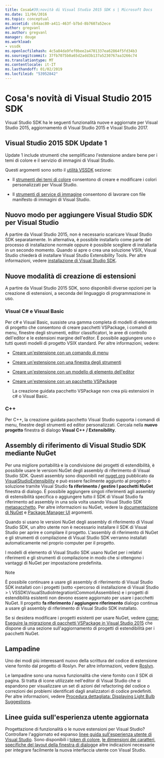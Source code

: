 ```yaml
---
title: Cosa&#39;novità di Visual Studio 2015 SDK s | Microsoft Docs
ms.date: 11/04/2016
ms.topic: conceptual
ms.assetid: c64aac80-a411-463f-b7bd-8b7607a52ece
author: gregvanl
ms.author: gregvanl
manager: douge
ms.workload:
- vssdk
ms.openlocfilehash: 4c5a84da9fef0bee2a4701337ea62864f5fd34b3
ms.sourcegitcommit: 37fb7075b0a65d2add3b137a5230767aa3266c74
ms.translationtype: MT
ms.contentlocale: it-IT
ms.lasthandoff: 01/02/2019
ms.locfileid: "53952842"
---
```

# <a name="what39s-new-in-the-visual-studio-2015-sdk"></a>Cosa&#39;s novità di Visual Studio 2015 SDK
Visual Studio SDK ha le seguenti funzionalità nuove e aggiornate per Visual Studio 2015, aggiornamento di Visual Studio 2015 e Visual Studio 2017.  
  
## <a name="vs-2015-sdk-update-1"></a>Visual Studio 2015 SDK Update 1  
 Update 1 include strumenti che semplificano l'estensione andare bene per i temi di colore e il servizio di immagini di Visual Studio.  
  
 Questi argomenti sono sotto il [utilità VSSDK](../extensibility/internals/vssdk-utilities.md) sezione:  
  
-   Il [strumenti dei temi di colore](../extensibility/internals/color-theming-tools.md) consentono di creare e modificare i colori personalizzati per Visual Studio.  
  
-   Il [strumenti di service di immagine](../extensibility/internals/image-service-tools.md) consentono di lavorare con file manifesto di immagini di Visual Studio.  
  
## <a name="new-way-to-add-the-visual-studio-sdk-to-visual-studio"></a>Nuovo modo per aggiungere Visual Studio SDK per Visual Studio  
 A partire da Visual Studio 2015, non è necessario scaricare Visual Studio SDK separatamente. In alternativa, è possibile installarlo come parte del processo di installazione normale oppure è possibile scegliere di installarla in un secondo momento. Quando si apre o crea una soluzione VSIX, Visual Studio chiederà di installare Visual Studio Extensibility Tools. Per altre informazioni, vedere [installazione di Visual Studio SDK](../extensibility/installing-the-visual-studio-sdk.md).  
  
## <a name="new-ways-of-creating-extensions"></a>Nuove modalità di creazione di estensioni  
 A partire da Visual Studio 2015 SDK, sono disponibili diverse opzioni per la creazione di estensioni, a seconda del linguaggio di programmazione in uso.  
  
### <a name="visual-c-and-visual-basic"></a>Visual C# e Visual Basic  
 Per c# e Visual Basic, sussiste una gamma completa di modelli di elemento di progetto che consentono di creare pacchetti VSPackage, i comandi di menu, finestre degli strumenti, editor classificatori, le aree di controllo dell'editor e le estensioni margine dell'editor. È possibile aggiungere uno o tutti questi modelli di progetto VSIX standard. Per altre informazioni, vedere:  
  
-   [Creare un'estensione con un comando di menu](../extensibility/creating-an-extension-with-a-menu-command.md)  
  
-   [Creare un'estensione con una finestra degli strumenti](../extensibility/creating-an-extension-with-a-tool-window.md)  
  
-   [Creare un'estensione con un modello di elemento dell'editor](../extensibility/creating-an-extension-with-an-editor-item-template.md)  
  
-   [Creare un'estensione con un pacchetto VSPackage](../extensibility/creating-an-extension-with-a-vspackage.md)  
  
     La creazione guidata pacchetto VSPackage non crea più estensioni in c# o Visual Basic.  
  
### <a name="c"></a>C++  
 Per C++, la creazione guidata pacchetto Visual Studio supporta i comandi di menu, finestre degli strumenti ed editor personalizzati. Cercala nella **nuovo progetto** finestra di dialogo **Visual C++ / Extensibility**.  
  
## <a name="vs-sdk-reference-assemblies-via-nuget"></a>Assembly di riferimento di Visual Studio SDK mediante NuGet  
 Per una migliore portabilità e la condivisione dei progetti di estendibilità, è possibile usare le versioni NuGet degli assembly di riferimento di Visual Studio SDK. Questi assembly sono disponibili nel [nuget.org](http://www.nuget.org) pubblicato da [VisualStudioExtensibility](http://www.nuget.org/profiles/VisualStudioExtensibility) e può essere facilmente aggiunto al progetto o soluzione tramite Visual Studio **fa riferimento / gestire I pacchetti NuGet** finestra di dialogo. È possibile aggiungere singoli riferimenti agli assembly di estensibilità specifica o aggiungere tutto il SDK di Visual Studio fa riferimento ad assembly in una sola volta usando Visual Studio SDK [metapacchetto](http://www.nuget.org/packages/VSSDK_Reference_Assemblies). Per altre informazioni su NuGet, vedere la [documentazione di NuGet](/NuGet) e [Package Manager UI](/NuGet/Tools/Package-Manager-UI) argomenti.  
  
 Quando si usano le versioni NuGet degli assembly di riferimento di Visual Studio SDK, un altro utente non è necessario installare il SDK di Visual Studio per aprire e compilare il progetto.  L'assembly di riferimento di NuGet e gli strumenti di compilazione di Visual Studio SDK verranno installati automaticamente nel proprio computer per il progetto.  
  
 I modelli di elemento di Visual Studio SDK usano NuGet per i relativi riferimenti e gli strumenti di compilazione in modo che si ottengono i vantaggi di NuGet per impostazione predefinita.  
  
> [!NOTE]
>  È possibile continuare a usare gli assembly di riferimento di Visual Studio SDK installati con i progetti (sotto \<percorso di installazione di Visual Studio > \ VSSDK\VisualStudioIntegration\Common\Assemblies) e i progetti di estendibilità esistenti non devono essere aggiornato per usare i pacchetti NuGet.  Il progetto **fa riferimento / aggiungere riferimento** dialogo continua a usare gli assembly di riferimento di Visual Studio SDK installato.  
>   
>  Se si desidera modificare i progetti esistenti per usare NuGet, vedere [come: Eseguire la migrazione di pacchetti VSPackage in Visual Studio 2015](../extensibility/how-to-migrate-extensibility-projects-to-visual-studio-2015.md) che dispone di una sezione sull'aggiornamento di progetti di estendibilità per i pacchetti NuGet.  
  
## <a name="light-bulbs"></a>Lampadine  
 Uno dei modi più interessanti nuovo della scrittura del codice di estensione viene fornito dal progetto di Roslyn. Per altre informazioni, vedere [Roslyn](https://github.com/dotnet/Roslyn).  
  
 Le lampadine sono una nuova funzionalità che viene fornito con il SDK di pagina. Si tratta di icone utilizzate nell'editor di Visual Studio che si espandono per visualizzare un set di azioni del refactoring del codice o correzioni dei problemi identificati dagli analizzatori di codice predefiniti. Per altre informazioni, vedere [Procedura dettagliata: Displaying Light Bulb Suggestions](../extensibility/walkthrough-displaying-light-bulb-suggestions.md).  
  
## <a name="updated-user-experience-guidelines"></a>Linee guida sull'esperienza utente aggiornata  
 Progettazione di funzionalità o le nuove estensioni per Visual Studio? Controllare l'aggiornato ed espanso [linee guida sull'esperienza utente di Visual Studio](../extensibility/ux-guidelines/visual-studio-user-experience-guidelines.md).  Sono disponibili i [token di colore](../extensibility/ux-guidelines/shared-colors-for-visual-studio.md), [le dimensioni dei caratteri](../extensibility/ux-guidelines/fonts-and-formatting-for-visual-studio.md), [specifiche del layout della finestra di dialogo](../extensibility/ux-guidelines/layout-for-visual-studio.md)e altre indicazioni necessarie per integrare facilmente la nuova interfaccia utente con Visual Studio.